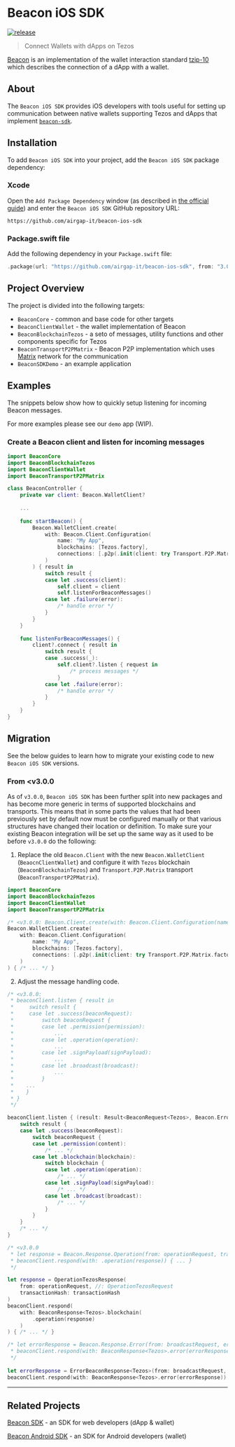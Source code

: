 # Beacon iOS SDK

[![release](https://img.shields.io/github/v/tag/airgap-it/beacon-ios-sdk?include_prereleases)](https://github.com/airgap-it/beacon-ios-sdk/releases)

> Connect Wallets with dApps on Tezos

[Beacon](https://walletbeacon.io) is an implementation of the wallet interaction standard [tzip-10](https://gitlab.com/tzip/tzip/blob/master/proposals/tzip-10/tzip-10.md) which describes the connection of a dApp with a wallet.

## About

The `Beacon iOS SDK` provides iOS developers with tools useful for setting up communication between native wallets supporting Tezos and dApps that implement [`beacon-sdk`](https://github.com/airgap-it/beacon-sdk).

## Installation

To add `Beacon iOS SDK` into your project, add the `Beacon iOS SDK` package dependency:

### Xcode

Open the `Add Package Dependency` window (as described in [the official guide](https://developer.apple.com/documentation/xcode/adding_package_dependencies_to_your_app)) and enter the `Beacon iOS SDK` GitHub repository URL:
```
https://github.com/airgap-it/beacon-ios-sdk
```

### Package.swift file

Add the following dependency in your `Package.swift` file:

```swift
.package(url: "https://github.com/airgap-it/beacon-ios-sdk", from: "3.0.0")
```

<!-- TODO: ## Documentation -->

## Project Overview

The project is divided into the following targets:

- `BeaconCore` - common and base code for other targets
- `BeaconClientWallet` - the wallet implementation of Beacon
- `BeaconBlockchainTezos` - a seto of messages, utility functions and other components specific for Tezos
- `BeaconTransportP2PMatrix` - Beacon P2P implementation which uses [Matrix](https://matrix.org/) network for the communication
- `BeaconSDKDemo` - an example application

## Examples

The snippets below show how to quickly setup listening for incoming Beacon messages.

For more examples please see our `demo` app (WIP).

### Create a Beacon client and listen for incoming messages

```swift
import BeaconCore
import BeaconBlockchainTezos
import BeaconClientWallet
import BeaconTransportP2PMatrix

class BeaconController {
    private var client: Beacon.WalletClient?
    
    ...
    
    func startBeacon() {
        Beacon.WalletClient.create(
            with: Beacon.Client.Configuration(
                name: "My App",
                blockchains: [Tezos.factory],
                connections: [.p2p(.init(client: try Transport.P2P.Matrix.factory()))]
            )
        ) { result in
            switch result {
            case let .success(client):
                self.client = client
                self.listenForBeaconMessages()
            case let .failure(error):
                /* handle error */
            }
        }
    }
    
    func listenForBeaconMessages() {
        client?.connect { result in
            switch result {
            case .success(_):
                self.client?.listen { request in 
                    /* process messages */ 
                }
            case let .failure(error):
                /* handle error */
            }
        }
    }
}
```

## Migration

See the below guides to learn how to migrate your existing code to new `Beacon iOS SDK` versions.

### From <v3.0.0

As of `v3.0.0`, `Beacon iOS SDK` has been further split into new packages and has become more generic in terms of supported blockchains and transports. This means that in some parts the values that had been previously set by default now must be configured manually or that various structures have changed their location or definition. To make sure your existing Beacon integration will be set up the same way as it used to be before `v3.0.0` do the following:

1. Replace the old `Beacon.Client` with the new `Beacon.WalletClient` (`BeaocnClientWallet`) and configure it with `Tezos` blockchain (`BeaconBlockchainTezos`) and `Transport.P2P.Matrix` transport (`BeaconTransportP2PMatrix`).

```swift
import BeaconCore
import BeaconBlockchainTezos
import BeaconClientWallet
import BeaconTransportP2PMatrix

/* <v3.0.0: Beacon.Client.create(with: Beacon.Client.Configuration(name: "My App")) { ... } */
Beacon.WalletClient.create(
    with: Beacon.Client.Configuration(
        name: "My App",
        blockchains: [Tezos.factory],
        connections: [.p2p(.init(client: try Transport.P2P.Matrix.factory()))]
    )
) { /* ... */ }
```

2. Adjust the message handling code.

```swift
/* <v3.0.0:
 * beaconClient.listen { result in
 *     switch result {
 *     case let .success(beaconRequest):
 *         switch beaconRequest {
 *         case let .permission(permission):
 *             ...
 *         case let .operation(operation):
 *             ...
 *         case let .signPayload(signPayload):
 *             ...
 *         case let .broadcast(broadcast):
 *             ...
 *         }
 *    ...
 *    }
 * }
 */

beaconClient.listen { (result: Result<BeaconRequest<Tezos>, Beacon.Error>) in
    switch result {
    case let .success(beaconRequest):
        switch beaconRequest {
        case let .permission(content):
            /* ... */
        case let .blockchain(blockchain):
            switch blockchain {
            case let .operation(operation):
                /* ... */
            case let .signPayload(signPayload):
                /* ... */
            case let .broadcast(broadcast):
                /* ... */
            }
        }
    }
    /* ... */
}
```

```swift
/* <v3.0.0
 * let response = Beacon.Response.Operation(from: operationRequest, transactionHash: transactionHash)
 * beaconClient.respond(with: .operation(response)) { ... }
 */

let response = OperationTezosResponse(
    from: operationRequest, //: OperationTezosRequest 
    transactionHash: transactionHash
)
beaconClient.respond(
    with: BeaconResponse<Tezos>.blockchain(
        .operation(response)
    )
) { /* ... */ }
```

```swift
/* let errorResponse = Beacon.Response.Error(from: broadcastRequest, errorType: .broadcastError)
 * beaconClient.respond(with: BeaconResponse<Tezos>.error(errorResponse)) { ... }
 */
 
let errorResponse = ErrorBeaconResponse<Tezos>(from: broadcastRequest, errorType: .blockchain(.broadcastError))
beaconClient.respond(with: BeaconResponse<Tezos>.error(errorResponse)) { /* ... */ }

```
<!-- TODO: ## Development -->

---
## Related Projects

[Beacon SDK](https://github.com/airgap-it/beacon-sdk) - an SDK for web developers (dApp & wallet)

[Beacon Android SDK](https://github.com/airgap-it/beacon-android-sdk) - an SDK for Android developers (wallet)
